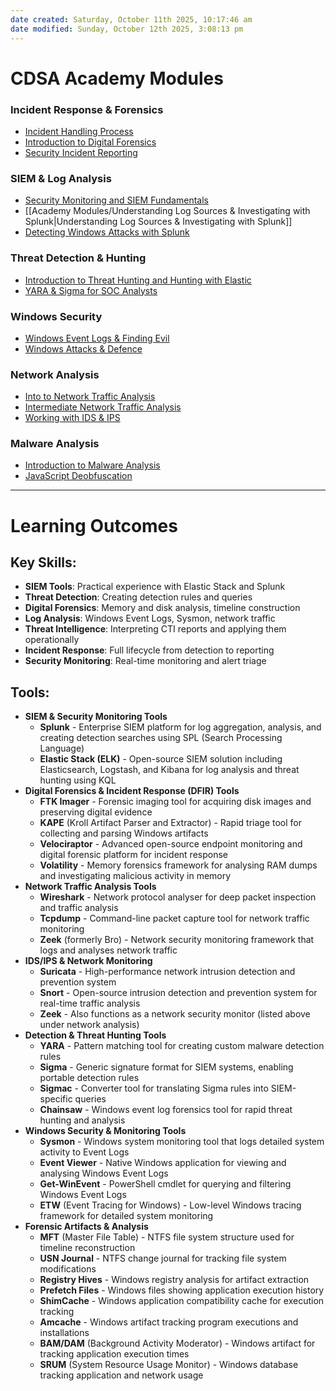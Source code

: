 ```yaml
---
date created: Saturday, October 11th 2025, 10:17:46 am
date modified: Sunday, October 12th 2025, 3:08:13 pm
---
```


# CDSA Academy Modules

### Incident Response & Forensics
- [Incident Handling Process](./Academy%20Modules/Incident%20handling%20Process.md)
- [Introduction to Digital Forensics](./Academy%20Modules/Introduction%20to%20Digital%20Forensics.md)
- [Security Incident Reporting](./Academy%20Modules/Security%20Incident%20Reporting.md)

### SIEM & Log Analysis
- [Security Monitoring and SIEM Fundamentals](./Academy%20Modules/Security%20monitoring%20and%20SIEM%20Fundamentals.md)
- [[Academy Modules/Understanding Log Sources & Investigating with Splunk|Understanding Log Sources & Investigating with Splunk]]
- [Detecting Windows Attacks with Splunk](./Academy%20Modules/Detecting%20Windows%20Attacks%20with%20Splunk.md)

### Threat Detection & Hunting
- [Introduction to Threat Hunting and Hunting with Elastic](./Academy%20Modules/Introduction%20to%20Threat%20Hunting%20and%20Hunting%20with%20Elastic.md)
- [YARA & Sigma for SOC Analysts](./Academy%20Modules/YARA%20%26%20Sigma%20for%20SOC%20Analysts.md)

### Windows Security
- [Windows Event Logs & Finding Evil](./Academy%20Modules/Windows%20Event%20Logs%20%26%20Finding%20Evil.md)
- [Windows Attacks & Defence](./Academy%20Modules/Windows%20Attacks%20%26%20Defence.md)

### Network Analysis
- [Into to Network Traffic Analysis](./Academy%20Modules/Into%20to%20Network%20Traffic%20Analysis.md)
- [Intermediate Network Traffic Analysis](./Academy%20Modules/Intermediate%20Network%20Traffic%20Analysis.md)
- [Working with IDS & IPS](./Academy%20Modules/Working%20with%20IDS%20%26%20IPS.md)

### Malware Analysis
- [Introduction to Malware Analysis](./Academy%20Modules/Introduction%20to%20Malware%20Analysis.md)
- [JavaScript Deobfuscation](./Academy%20Modules/JavaScript%20Deobfuscation.md)

***
# Learning Outcomes

## Key Skills:

- **SIEM Tools**: Practical experience with Elastic Stack and Splunk
- **Threat Detection**: Creating detection rules and queries
- **Digital Forensics**: Memory and disk analysis, timeline construction
- **Log Analysis**: Windows Event Logs, Sysmon, network traffic
- **Threat Intelligence**: Interpreting CTI reports and applying them operationally
- **Incident Response**: Full lifecycle from detection to reporting
- **Security Monitoring**: Real-time monitoring and alert triage

## Tools:

- **SIEM & Security Monitoring Tools**
    - **Splunk** - Enterprise SIEM platform for log aggregation, analysis, and creating detection searches using SPL (Search Processing Language)
    - **Elastic Stack (ELK)** - Open-source SIEM solution including Elasticsearch, Logstash, and Kibana for log analysis and threat hunting using KQL
- **Digital Forensics & Incident Response (DFIR) Tools**
    - **FTK Imager** - Forensic imaging tool for acquiring disk images and preserving digital evidence
    - **KAPE** (Kroll Artifact Parser and Extractor) - Rapid triage tool for collecting and parsing Windows artifacts
    - **Velociraptor** - Advanced open-source endpoint monitoring and digital forensic platform for incident response
    - **Volatility** - Memory forensics framework for analysing RAM dumps and investigating malicious activity in memory
- **Network Traffic Analysis Tools**
    - **Wireshark** - Network protocol analyser for deep packet inspection and traffic analysis
    - **Tcpdump** - Command-line packet capture tool for network traffic monitoring
    - **Zeek** (formerly Bro) - Network security monitoring framework that logs and analyses network traffic
- **IDS/IPS & Network Monitoring**
    - **Suricata** - High-performance network intrusion detection and prevention system
    - **Snort** - Open-source intrusion detection and prevention system for real-time traffic analysis
    - **Zeek** - Also functions as a network security monitor (listed above under network analysis)
- **Detection & Threat Hunting Tools**
    - **YARA** - Pattern matching tool for creating custom malware detection rules
    - **Sigma** - Generic signature format for SIEM systems, enabling portable detection rules
    - **Sigmac** - Converter tool for translating Sigma rules into SIEM-specific queries
    - **Chainsaw** - Windows event log forensics tool for rapid threat hunting and analysis
- **Windows Security & Monitoring Tools**
    - **Sysmon** - Windows system monitoring tool that logs detailed system activity to Event Logs
    - **Event Viewer** - Native Windows application for viewing and analysing Windows Event Logs
    - **Get-WinEvent** - PowerShell cmdlet for querying and filtering Windows Event Logs
    - **ETW** (Event Tracing for Windows) - Low-level Windows tracing framework for detailed system monitoring
- **Forensic Artifacts & Analysis**
    - **MFT** (Master File Table) - NTFS file system structure used for timeline reconstruction
    - **USN Journal** - NTFS change journal for tracking file system modifications
    - **Registry Hives** - Windows registry analysis for artifact extraction
    - **Prefetch Files** - Windows files showing application execution history
    - **ShimCache** - Windows application compatibility cache for execution tracking
    - **Amcache** - Windows artifact tracking program executions and installations
    - **BAM/DAM** (Background Activity Moderator) - Windows artifact for tracking application execution times
    - **SRUM** (System Resource Usage Monitor) - Windows database tracking application and network usage